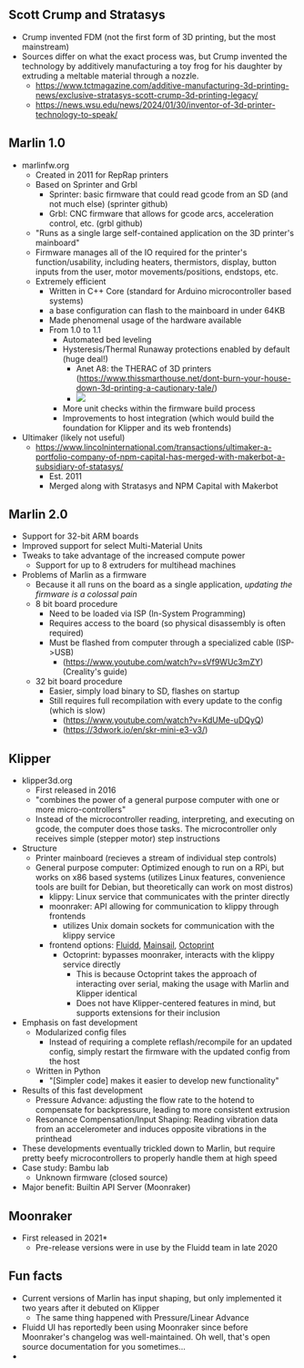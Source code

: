## Scott Crump and Stratasys

- Crump invented FDM (not the first form of 3D printing, but the most mainstream)
- Sources differ on what the exact process was, but Crump invented the technology by additively manufacturing a toy frog for his daughter by extruding a meltable material through a nozzle.
	- https://www.tctmagazine.com/additive-manufacturing-3d-printing-news/exclusive-stratasys-scott-crump-3d-printing-legacy/
	- https://news.wsu.edu/news/2024/01/30/inventor-of-3d-printer-technology-to-speak/

## Marlin 1.0

- marlinfw.org
	- Created in 2011 for RepRap printers
	- Based on Sprinter and Grbl
		- Sprinter: basic firmware that could read gcode from an SD (and not much else) (sprinter github)
		- Grbl: CNC firmware that allows for gcode arcs, acceleration control, etc. (grbl github)
	- "Runs as a single large self-contained application on the 3D printer's mainboard"
	- Firmware manages all of the IO required for the printer's function/usability, including heaters, thermistors, display, button inputs from the user, motor movements/positions, endstops, etc.
	- Extremely efficient
		- Written in C++ Core (standard for Arduino microcontroller based systems)
		- a base configuration can flash to the mainboard in under 64KB
		- Made phenomenal usage of the hardware available
		- From 1.0 to 1.1
			- Automated bed leveling
			- Hysteresis/Thermal Runaway protections enabled by default (huge deal!)
				- Anet A8: the THERAC of 3D printers (https://www.thissmarthouse.net/dont-burn-your-house-down-3d-printing-a-cautionary-tale/)
				- ![](junk/Pasted%20image%2020241002152312.png)
			- More unit checks within the firmware build process
			- Improvements to host integration (which would build the foundation for Klipper and its web frontends)
- Ultimaker (likely not useful)
	- https://www.lincolninternational.com/transactions/ultimaker-a-portfolio-company-of-npm-capital-has-merged-with-makerbot-a-subsidiary-of-statasys/
		- Est. 2011
		- Merged along with Stratasys and NPM Capital with Makerbot

## Marlin 2.0

- Support for 32-bit ARM boards
- Improved support for select Multi-Material Units
- Tweaks to take advantage of the increased compute power
	- Support for up to 8 extruders for multihead machines
- Problems of Marlin as a firmware
	- Because it all runs on the board as a single application, *updating the firmware is a colossal pain*
	- 8 bit board procedure
		- Need to be loaded via ISP (In-System Programming)
		- Requires access to the board (so physical disassembly is often required)
		- Must be flashed from computer through a specialized cable (ISP->USB)
			- (https://www.youtube.com/watch?v=sVf9WUc3mZY) (Creality's guide)
	- 32 bit board procedure
		- Easier, simply load binary to SD, flashes on startup
		- Still requires full recompilation with every update to the config (which is slow)
			- (https://www.youtube.com/watch?v=KdUMe-uDQyQ)
			- (https://3dwork.io/en/skr-mini-e3-v3/)

## Klipper

- klipper3d.org
	- First released in 2016
	- "combines the power of a general purpose computer with one or more micro-controllers"
	- Instead of the microcontroller reading, interpreting, and executing on gcode, the computer does those tasks. The microcontroller only receives simple (stepper motor) step instructions
- Structure
	- Printer mainboard (recieves a stream of individual step controls)
	- General purpose computer: Optimized enough to run on a RPi, but works on x86 based systems (utilizes Linux features, convenience tools are built for Debian, but theoretically can work on most distros)
		- klippy: Linux service that communicates with the printer directly
		- moonraker: API allowing for communication to klippy through frontends
			- utilizes Unix domain sockets for communication with the klippy service
		- frontend options: [Fluidd](https://docs.fluidd.xyz/), [Mainsail](https://docs.mainsail.xyz/), [Octoprint](https://octoprint.org/)
			- Octoprint: bypasses moonraker, interacts with the klippy service directly
				- This is because Octoprint takes the approach of interacting over serial, making the usage with Marlin and Klipper identical
				- Does not have Klipper-centered features in mind, but supports extensions for their inclusion
- Emphasis on fast development
	- Modularized config files
		- Instead of requiring a complete reflash/recompile for an updated config, simply restart the firmware with the updated config from the host
	- Written in Python
		- "\[Simpler code\] makes it easier to develop new functionality"
- Results of this fast development
	- Pressure Advance: adjusting the flow rate to the hotend to compensate for backpressure, leading to more consistent extrusion
	- Resonance Compensation/Input Shaping: Reading vibration data from an accelerometer and induces opposite vibrations in the printhead
- These developments eventually trickled down to Marlin, but require pretty beefy microcontrollers to properly handle them at high speed
- Case study: Bambu lab
	- Unknown firmware (closed source)
- Major benefit: Builtin API Server (Moonraker)

## Moonraker

- First released in 2021*
	- Pre-release versions were in use by the Fluidd team in late 2020
## Fun facts

- Current versions of Marlin has input shaping, but only implemented it two years after it debuted on Klipper
	- The same thing happened with Pressure/Linear Advance
- Fluidd UI has reportedly been using Moonraker since before Moonraker's changelog was well-maintained. Oh well, that's open source documentation for you sometimes...
- 
